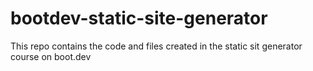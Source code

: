 # bootdev-static-site-generator
This repo contains the code and files created in the static sit generator course on boot.dev

